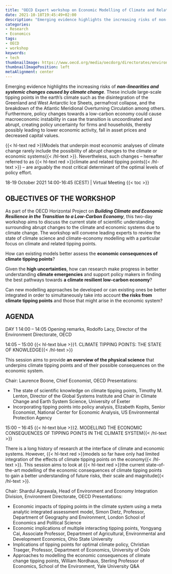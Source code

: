 ```yaml
---
title: "OECD Expert workshop on Economic Modelling of Climate and Related Tipping Points"
date: 2021-10-18T19:45:49+02:00
description: "Emerging evidence highlights the increasing risks of non-linearities and systemic changes caused by climate change"
categories:
- Research
- Economics
tags:
- OECD
- workshop
keywords:
- tech
thumbnailImage: https://www.oecd.org/media/oecdorg/directorates/environmentdirectorate/2021-2/LOGO%20OECD%20ICER-500x130.png
thumbnailImagePosition: left
metaAlignment: center
---
```

Emerging evidence highlights the increasing risks of ***non-linearities and systemic changes caused by climate change***. These include large-scale tipping points in the earth’s climate such as the disintegration of the Greenland and West Antarctic Ice Sheets, permafrost collapse, and the breakdown of the Atlantic Meridional Overturning Circulation among others.<!--more--> Furthermore, policy changes towards a low-carbon economy could cause macroeconomic instability in case the transition is uncoordinated and abrupt, creating policy uncertainty for firms and households, thereby possibly leading to lower economic activity, fall in asset prices and decreased capital values.

{{< hl-text red >}}Models that underpin most economic analyses of climate change rarely include the possibility of abrupt changes to the climate or economic systems{{< /hl-text >}}. Nevertheless, such changes – hereafter referred to as {{< hl-text red >}}climate and related tipping points{{< /hl-text >}} – are arguably the most critical determinant of the optimal levels of policy effort.
<!--more-->
18-19 October 2021 14:00-16:45 (CEST) | Virtual Meeting
{{< toc >}}
## OBJECTIVES OF THE WORKSHOP

As part of the OECD Horizontal Project on ***Building Climate and Economic Resilience in the Transition to a Low-Carbon Economy***, this two-day workshop aims to discuss the current state of scientific understanding surrounding abrupt changes to the climate and economic systems due to climate change. The workshop will convene leading experts to review the state of climate science and climate-economy modelling with a particular focus on climate and related tipping points.

How can existing models better assess the **economic consequences of climate tipping points**?

Given the **high uncertainties**, how can research make progress in better understanding **climate emergencies** and support policy makers in finding the best pathways towards **a climate resilient low-carbon economy**?

Can new modelling approaches be developed or can existing ones be better integrated in order to simultaneously take into account **the risks from climate tipping points** and those that might arise in the economic system?

## AGENDA
DAY 1
14:00 – 14:05 Opening remarks, Rodolfo Lacy, Director of the Environment Directorate, OECD

14:05 – 15:00 {{< hl-text blue >}}1. CLIMATE TIPPING POINTS: THE STATE OF KNOWLEDGE{{< /hl-text >}}

This session aims to provide **an overview of the physical science** that underpins climate tipping points and of their possible consequences on the economic system.

Chair: Laurence Boone, Chief Economist, OECD
Presentations:
* The state of scientific knowledge on climate tipping points, Timothy M. Lenton, Director of the Global Systems Institute and Chair in Climate Change and Earth System Science, University of Exeter
* Incorporating tipping points into policy analysis, Elizabeth Kopits, Senior Economist, National Center for Economic Analysis, US Environmental Protection Agency

15:00 – 16:45 {{< hl-text blue >}}2. MODELLING THE ECONOMIC CONSEQUENCES OF TIPPING POINTS IN THE CLIMATE SYSTEM{{< /hl-text >}}

There is a long history of research at the interface of climate and economic systems. However, {{< hl-text red >}}models so far have only had limited integration of the effects of climate tipping points on the economy{{< /hl-text >}}. This session aims to look at {{< hl-text red >}}the current state-of-the-art modelling of the economic consequences of climate tipping points to gain a better understanding of future risks, their scale and magnitude{{< /hl-text >}}.

Chair: Shardul Agrawala, Head of Environment and Economy Integration Division, Environment
Directorate, OECD
Presentations:
* Economic impacts of tipping points in the climate system using a meta analytic integrated
assessment model, Simon Dietz, Professor, Department of Geography and
Environment, London School of Economics and Political Science
* Economic implications of multiple interacting tipping points, Yongyang Cai, Associate
Professor, Department of Agricultural, Environmental and Development Economics,
Ohio State University
* Implications of tipping points for optimal climate policy, Christian Traeger, Professor,
Department of Economics, University of Oslo
* Approaches to modelling the economic consequences of climate change tipping points,
William Nordhaus, Sterling Professor of Economics, School of the Environment, Yale
University
Q&A
